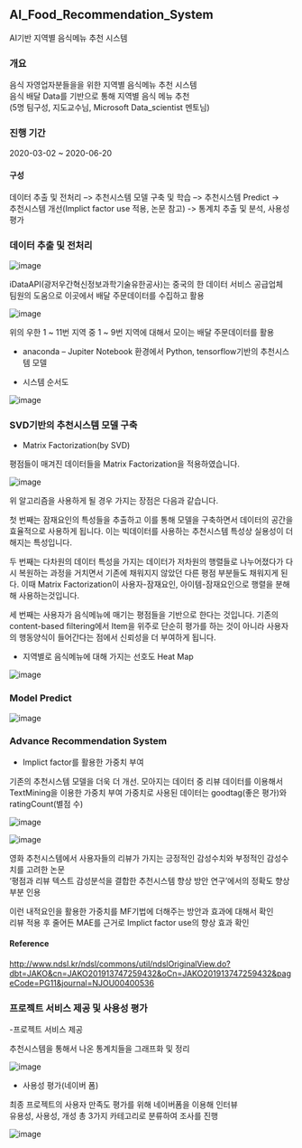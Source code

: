 ## AI_Food_Recommendation_System
AI기반 지역별 음식메뉴 추천 시스템

### 개요

음식 자영업자분들을을 위한 지역별 음식메뉴 추천 시스템      
음식 배달 Data를 기반으로 통해 지역별 음식 메뉴 추천    
(5명 팀구성, 지도교수님, Microsoft Data_scientist 멘토님)  

### 진행 기간   
2020-03-02 ~ 2020-06-20  

#### 구성    
데이터 추출 및 전처리 –> 추천시스템 모델 구축 및 학습 –> 추천시스템 Predict ->  
추천시스템 개선(Implict factor use 적용, 논문 참고) -> 통계치 추출 및 분석, 사용성 평가  

### 데이터 추출 및 전처리

![image](https://user-images.githubusercontent.com/44837403/181686424-e5fd2e36-0ff0-4894-ad4f-e85d7b24fdd4.png)

iDataAPI(광저우간혁신정보과학기술유한공사)는 중국의 한 데이터 서비스 공급업체  
팀원의 도움으로 이곳에서 배달 주문데이터를 수집하고 활용

![image](https://user-images.githubusercontent.com/44837403/147019078-37f0921a-ecfc-4e2d-bc0b-cd0a34c3c98d.png)

위의 우한 1 ~ 11번 지역 중 1 ~ 9번 지역에 대해서 모이는 배달 주문데이터를 활용

- anaconda – Jupiter Notebook 환경에서 Python, tensorflow기반의 추천시스템 모델
 

- 시스템 순서도  

![image](https://user-images.githubusercontent.com/44837403/181686699-950bc79c-be52-450f-9de4-06fe087012bc.png)

### SVD기반의 추천시스템 모델 구축

- Matrix Factorization(by SVD)

평점들이 매겨진 데이터들을 Matrix Factorization을 적용하였습니다.

![image](https://user-images.githubusercontent.com/44837403/147021100-35e773bf-61d9-4c20-95bd-bf13ddb2efaa.png)

 위 알고리즘을 사용하게 될 경우 가지는 장점은 다음과 같습니다.
 
 첫 번째는 잠재요인의 특성들을 추출하고 이를 통해 모델을 구축하면서 데이터의 공간을 효율적으로 사용하게 됩니다. 이는 빅데이터를 사용하는 추천시스템 특성상 실용성이 더해지는 특성입니다.
 
 두 번째는 다차원의 데이터 특성을 가지는 데이터가 저차원의 행렬들로 나누어졌다가 다시 복원하는 과정을 거치면서 기존에 채워지지 않았던 다른 평점 부분들도 채워지게 된다. 이때 Matrix Factorization이 사용자-잠재요인, 아이템-잠재요인으로 행렬을 분해해 사용하는것입니다. 

 세 번째는 사용자가 음식메뉴에 매기는 평점들을 기반으로 한다는 것입니다. 
기존의 content-based filtering에서 Item을 위주로 단순히 평가를 하는 것이 아니라 사용자의 행동양식이 들어간다는 점에서 신뢰성을 더 부여하게 됩니다.


- 지역별로 음식메뉴에 대해 가지는 선호도 Heat Map

![image](https://user-images.githubusercontent.com/44837403/147021159-2203fffb-0021-4903-b45f-fd105181e200.png)


### Model Predict

![image](https://user-images.githubusercontent.com/44837403/147021365-a56abbbd-f535-4bb9-a340-3b8fa47c0fad.png)


### Advance Recommendation System

- Implict factor를 활용한 가중치 부여

 기존의 추천시스템 모델을 더욱 더 개선. 모아지는 데이터 중 리뷰 데이터를 이용해서 TextMining을 이용한 가중치 부여
가중치로 사용된 데이터는 goodtag(좋은 평가)와 ratingCount(별점 수)

![image](https://user-images.githubusercontent.com/44837403/147021571-a1ac69a8-68f5-4a6f-8ba2-3f8a8c87cc69.png)

![image](https://user-images.githubusercontent.com/44837403/183652601-1688a04a-c8c9-4971-a31e-01f5d61cb1b3.png)

영화 추천시스템에서 사용자들의 리뷰가 가지는 긍정적인 감성수치와 부정적인 감성수치를 고려한 논문  
‘평점과 리뷰 텍스트 감성분석을 결합한 추천시스템 향상 방안 연구’에서의 정확도 향상 부분 인용  

이런 내적요인을 활용한 가중치를 MF기법에 더해주는 방안과 효과에 대해서 확인     
리뷰 적용 후 줄어든 MAE를 근거로 Implict factor use의 향상 효과 확인    

#### Reference  
http://www.ndsl.kr/ndsl/commons/util/ndslOriginalView.do?dbt=JAKO&cn=JAKO201913747259432&oCn=JAKO201913747259432&pageCode=PG11&journal=NJOU00400536


### 프로젝트 서비스 제공 및 사용성 평가

-프로젝트 서비스 제공

추천시스템을 통해서 나온 통계치들을 그래프화  및 정리  

![image](https://user-images.githubusercontent.com/44837403/147021677-c69b2b86-244c-42e6-82ce-dd095936107b.png)

- 사용성 평가(네이버 폼)

최종 프로젝트의 사용자 만족도 평가를 위해 네이버폼을 이용해 인터뷰  
유용성, 사용성, 개성 총 3가지 카테고리로 분류하여 조사를 진행     

![image](https://user-images.githubusercontent.com/44837403/147021755-49253d1c-dbb4-4f9b-885c-abdcf98d968b.png)





